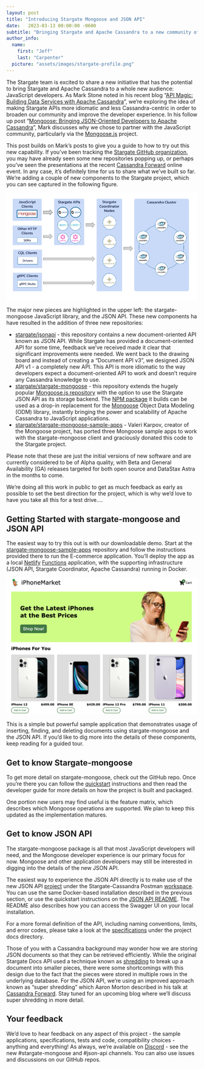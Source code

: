 ```yaml
---
layout: post
title: "Introducing Stargate Mongoose and JSON API"
date:   2023-03-13 00:00:00 -0600
subtitle: "Bringing Stargate and Apache Cassandra to a new community of JavaScript developers."
author_info:
  name:
    first: "Jeff"
    last: "Carpenter"
  picture: "assets/images/stargate-profile.png"
---
```


The Stargate team is excited to share a new initiative that has the potential to bring Stargate and Apache Cassandra to a whole new audience: JavaScript developers. As Mark Stone noted in his recent blog “[API Magic: Building Data Services with Apache Cassandra](https://thenewstack.io/api-magic-building-data-services-with-apache-cassandra/)”, we’re exploring the idea of making Stargate APIs more idiomatic and less Cassandra-centric in order to broaden our community and improve the developer experience. In his follow up post “[Mongoose: Bringing JSON-Oriented Developers to Apache Cassandra](https://thenewstack.io/mongoose-bringing-json-oriented-developers-to-apache-cassandra/)”, Mark discusses why we chose to partner with the JavaScript community, particularly via the [Mongoose.js](https://mongoosejs.com/) project.

This post builds on Mark’s posts to give you a guide to how to try out this new capability. If you’ve been tracking the [Stargate GitHub organization](https://github.com/stargate), you may have already seen some new repositories popping up, or perhaps you’ve seen the presentations at the recent [Cassandra Forward](https://www.cassandrasummit.org/cassandra-forward) online event. In any case, it’s definitely time for us to share what we’ve built so far. We’re adding a couple of new components to the Stargate project, which you can see captured in the following figure.

![Stargate Architecture including stargate-mongoose and JSON API](/assets/images/stargate-mongoose/stargate-mongoose-architecture.png)

The major new pieces are highlighted in the upper left: the stargate-mongoose JavaScript library, and the JSON API. These new components ha have resulted in the addition of three new repositories:

* [stargate/jsonapi](https://github.com/stargate/jsonapi) - this repository contains a new document-oriented API known as JSON API. While Stargate has provided a document-oriented API for some time, feedback we’ve received made it clear that significant improvements were needed. We went back to the drawing board and instead of creating a “Document API v3”, we designed JSON API v1 - a completely new API. This API is more idiomatic to the way developers expect a document-oriented API to work and doesn’t require any Cassandra knowledge to use.
* [stargate/stargate-mongoose](https://github.com/stargate/stargate-mongoose) - this repository extends the hugely popular [Mongoose.js repository](https://github.com/Automattic/mongoose) with the option to use the Stargate JSON API as its storage backend. The [NPM package](https://www.npmjs.com/package/stargate-mongoose) it builds can be used as a drop-in replacement for the [Mongoose](https://mongoosejs.com/) Object Data Modeling (ODM) library, instantly bringing the power and scalability of Apache Cassandra to JavaScript applications.
* [stargate/stargate-mongoose-sample-apps](https://github.com/stargate/stargate-mongoose-sample-apps) - Valeri Karpov, creator of the Mongoose project, has ported three Mongoose sample apps to work with the stargate-mongoose client and graciously donated this code to the Stargate project.

Please note that these are just the initial versions of new software and are currently considered to be of Alpha quality, with Beta and General Availability (GA) releases targeted for both open source and DataStax Astra in the months to come.

We’re doing all this work in public to get as much feedback as early as possible to set the best direction for the project, which is why we’d love to have you take all this for a test drive….


## Getting Started with stargate-mongoose and JSON API

The easiest way to try this out is with our downloadable demo. Start at the [stargate-mongoose-sample-apps](https://github.com/stargate/stargate-mongoose-sample-apps) repository and follow the instructions provided there to run the E-commerce application. You’ll deploy the app as a local [Netlify](https://www.netlify.com/) [Functions](https://www.netlify.com/products/functions/) application, with the supporting infrastructure (JSON API, Stargate Coordinator, Apache Cassandra) running in Docker.

![E-commerce sample app for stargate-mongoose](/assets/images/stargate-mongoose/stargate-mongoose-demo.png)

This is a simple but powerful sample application that demonstrates usage of inserting, finding, and deleting documents using stargate-mongoose and the JSON API. If you’d like to dig more into the details of these components, keep reading for a guided tour.

## Get to know Stargate-mongoose

To get more detail on stargate-mongoose, check out the GitHub repo. Once you’re there you can follow the [quickstart](https://github.com/stargate/stargate-mongoose#quickstart) instructions and then read the developer guide for more details on how the project is built and packaged.

One portion new users may find useful is the feature matrix, which describes which Mongoose operations are supported. We plan to keep this updated as the implementation matures.

## Get to know JSON API

The stargate-mongoose package is all that most JavaScript developers will need, and the Mongoose developer experience is our primary focus for now. Mongoose and other application developers may still be interested in digging into the details of the new JSON API.

The easiest way to experience the JSON API directly is to make use of the new JSON API [project](https://www.postman.com/datastax/workspace/stargate-cassandra/collection/25879866-266032b1-1fe9-4abd-aee9-e6e4b335f921) under the Stargate-Cassandra Postman [workspace](https://www.postman.com/datastax/workspace/stargate-cassandra/overview). You can use the same Docker-based installation described in the previous section, or use the quickstart instructions on the [JSON API README](https://github.com/stargate/jsonapi#readme). The README also describes how you can access the Swagger UI on your local installation.

For a more formal definition of the API, including naming conventions, limits, and error codes, please take a look at the [specifications](https://github.com/stargate/jsonapi/tree/main/docs) under the project docs directory.

Those of you with a Cassandra background may wonder how we are storing JSON documents so that they can be retrieved efficiently. While the original Stargate Docs API used a technique known as [shredding](https://stargate.io/2020/10/19/the-stargate-cassandra-documents-api.html) to break up a document into smaller pieces, there were some shortcomings with this design due to the fact that the pieces were stored in multiple rows in the underlying database. For the JSON API, we’re using an improved approach known as “super shredding” which Aaron Morton described in his talk at [Cassandra Forward](https://www.cassandrasummit.org/cassandra-forward). Stay tuned for an upcoming blog where we’ll discuss super shredding in more detail.

## Your feedback

We’d love to hear feedback on any aspect of this project - the sample applications, specifications, tests and code, compatibility choices - anything and everything! As always, we’re available on [Discord](https://discord.com/invite/HHtMAvjaZB) - see the new #stargate-mongoose and #json-api channels. You can also use issues and discussions on our GitHub repos.


